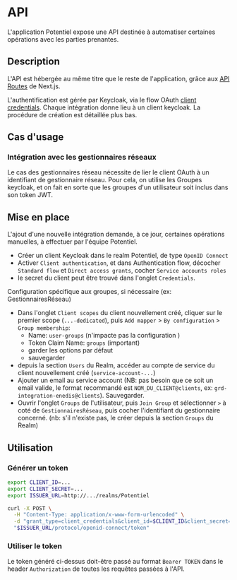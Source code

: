 # API

L'application Potentiel expose une API destinée à automatiser certaines opérations avec les parties prenantes.

## Description

L'API est hébergée au même titre que le reste de l'application, grâce aux [API Routes](https://nextjs.org/docs/pages/building-your-application/routing/api-routes) de Next.js.

L'authentification est gérée par Keycloak, via le flow OAuth [client credentials](https://oauth.net/2/grant-types/client-credentials/). Chaque intégration donne lieu à un client keycloak. La procédure de création est détaillée plus bas.

## Cas d'usage

### Intégration avec les gestionnaires réseaux

Le cas des gestionnaires réseau nécessite de lier le client OAuth à un identifiant de gestionnaire réseau. Pour cela, on utilise les Groupes keycloak, et on fait en sorte que les groupes d'un utilisateur soit inclus dans son token JWT.

## Mise en place

L'ajout d'une nouvelle intégration demande, à ce jour, certaines opérations manuelles, à effectuer par l'équipe Potentiel.

- Créer un client Keycloak dans le realm Potentiel, de type `OpenID Connect`
- Activer `Client authentication`, et dans Authentication flow, décocher `Standard flow` et `Direct access grants`, cocher `Service accounts roles`
- le secret du client peut être trouvé dans l'onglet `Credentials`.

Configuration spécifique aux groupes, si nécessaire (ex: GestionnairesRéseau)

- Dans l'onglet `Client scopes` du client nouvellement créé, cliquer sur le premier scope (`...-dedicated`), puis `Add mapper` > `By configuration` > `Group membership`:
  - Name: `user-groups` (n'impacte pas la configuration )
  - Token Claim Name: `groups` (important)
  - garder les options par défaut
  - sauvegarder
- depuis la section `Users` du Realm, accéder au compte de service du client nouvellement créé (`service-account-...`)
- Ajouter un email au service account (NB: pas besoin que ce soit un email valide, le format recommandé est `NOM_DU_CLIENT@clients`, ex: `grd-integration-enedis@clients`). Sauvegarder.
- Ouvrir l'onglet `Groups` de l'utilisateur, puis `Join Group` et sélectionner `>` à coté de `GestionnairesRéseau`, puis cocher l'identifiant du gestionnaire concerné. (nb: s'il n'existe pas, le créer depuis la section `Groups` du Realm)

## Utilisation

### Générer un token

```bash
export CLIENT_ID=...
export CLIENT_SECRET=...
export ISSUER_URL=http://.../realms/Potentiel

curl -X POST \
  -H "Content-Type: application/x-www-form-urlencoded" \
  -d "grant_type=client_credentials&client_id=$CLIENT_ID&client_secret=$CLIENT_SECRET" \
  "$ISSUER_URL/protocol/openid-connect/token"
```

### Utiliser le token

Le token généré ci-dessus doit-être passé au format `Bearer TOKEN` dans le header `Authorization` de toutes les requêtes passées à l'API.
